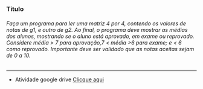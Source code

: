 ### Titulo

###### Faça um programa para ler uma matriz 4 por 4, contendo os valores de notas de g1, e outro de g2. Ao final, o programa deve mostrar as médias dos alunos, mostrando se o aluno está aprovado, em exame ou reprovado. Considere média > 7 para aprovação,7 < média >6 para exame; e < 6 como reprovado. Importante deve ser validado que as notas aceitas sejam de 0 a 10.

---

- Atividade google drive [Clicque aqui]('https://docs.google.com/document/d/1c5Y6MCDOGkAt0PKip2O45kqxV_TyXDy7IZEk-ROFZRo/edit')
